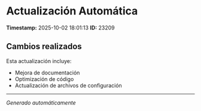 # Actualización Automática

**Timestamp:** 2025-10-02 18:01:13
**ID:** 23209

## Cambios realizados

Esta actualización incluye:
- Mejora de documentación
- Optimización de código
- Actualización de archivos de configuración

---
*Generado automáticamente*
